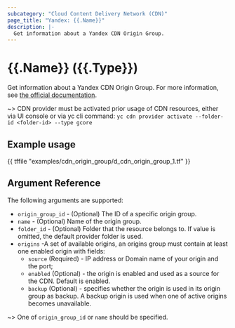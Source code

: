 ```yaml
---
subcategory: "Cloud Content Delivery Network (CDN)"
page_title: "Yandex: {{.Name}}"
description: |-
  Get information about a Yandex CDN Origin Group.
---
```


# {{.Name}} ({{.Type}})

Get information about a Yandex CDN Origin Group. For more information, see [the official documentation](https://yandex.cloud/docs/cdn/concepts/origins).

~> CDN provider must be activated prior usage of CDN resources, either via UI console or via yc cli command: `yc cdn provider activate --folder-id <folder-id> --type gcore`

## Example usage

{{ tffile "examples/cdn_origin_group/d_cdn_origin_group_1.tf" }}

## Argument Reference

The following arguments are supported:

* `origin_group_id` - (Optional) The ID of a specific origin group.
* `name` - (Optional) Name of the origin group.
* `folder_id` - (Optional) Folder that the resource belongs to. If value is omitted, the default provider folder is used.
* `origins` -A set of available origins, an origins group must contain at least one enabled origin with fields:
  * `source` (Required) - IP address or Domain name of your origin and the port;
  * `enabled` (Optional) - the origin is enabled and used as a source for the CDN. Default is enabled.
  * `backup` (Optional) - specifies whether the origin is used in its origin group as backup. A backup origin is used when one of active origins becomes unavailable.

~> One of `origin_group_id` or `name` should be specified.
